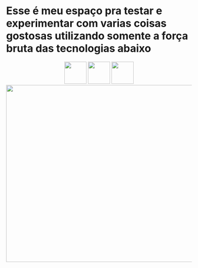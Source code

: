 
# Esse é meu espaço pra testar e experimentar com varias coisas gostosas utilizando somente a força bruta das tecnologias abaixo 

<center><img src="https://cdn-icons-png.flaticon.com/512/5968/5968292.png" width="60" height="60"/> <img src="https://cdn-icons-png.flaticon.com/512/5968/5968267.png" width="60" height="60"/> <img src="https://cdn-icons-png.flaticon.com/512/5968/5968242.png" width="60" height="60"/> </center>

<img src="https://media.tenor.com/PlXROjIs2BcAAAAM/javascript-undefined-is-not-a-function.gif" width="640" height="480"/>


